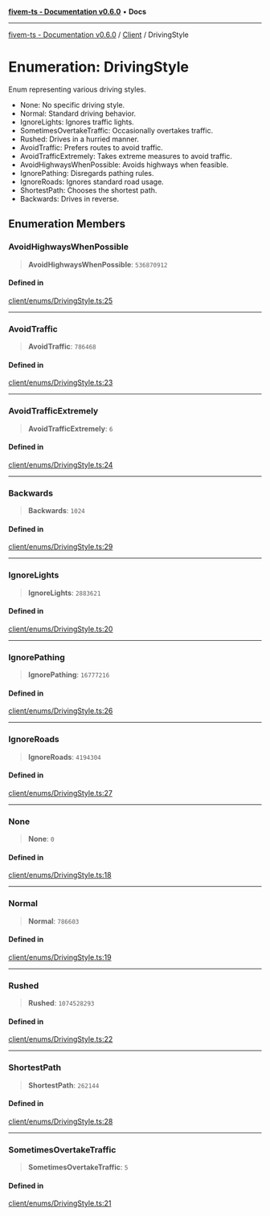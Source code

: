 [**fivem-ts - Documentation v0.6.0**](../../../README.md) • **Docs**

***

[fivem-ts - Documentation v0.6.0](../../../README.md) / [Client](../README.md) / DrivingStyle

# Enumeration: DrivingStyle

Enum representing various driving styles.

- None: No specific driving style.
- Normal: Standard driving behavior.
- IgnoreLights: Ignores traffic lights.
- SometimesOvertakeTraffic: Occasionally overtakes traffic.
- Rushed: Drives in a hurried manner.
- AvoidTraffic: Prefers routes to avoid traffic.
- AvoidTrafficExtremely: Takes extreme measures to avoid traffic.
- AvoidHighwaysWhenPossible: Avoids highways when feasible.
- IgnorePathing: Disregards pathing rules.
- IgnoreRoads: Ignores standard road usage.
- ShortestPath: Chooses the shortest path.
- Backwards: Drives in reverse.

## Enumeration Members

### AvoidHighwaysWhenPossible

> **AvoidHighwaysWhenPossible**: `536870912`

#### Defined in

[client/enums/DrivingStyle.ts:25](https://github.com/Purpose-Dev/fivem-ts/blob/main/src/client/enums/DrivingStyle.ts#L25)

***

### AvoidTraffic

> **AvoidTraffic**: `786468`

#### Defined in

[client/enums/DrivingStyle.ts:23](https://github.com/Purpose-Dev/fivem-ts/blob/main/src/client/enums/DrivingStyle.ts#L23)

***

### AvoidTrafficExtremely

> **AvoidTrafficExtremely**: `6`

#### Defined in

[client/enums/DrivingStyle.ts:24](https://github.com/Purpose-Dev/fivem-ts/blob/main/src/client/enums/DrivingStyle.ts#L24)

***

### Backwards

> **Backwards**: `1024`

#### Defined in

[client/enums/DrivingStyle.ts:29](https://github.com/Purpose-Dev/fivem-ts/blob/main/src/client/enums/DrivingStyle.ts#L29)

***

### IgnoreLights

> **IgnoreLights**: `2883621`

#### Defined in

[client/enums/DrivingStyle.ts:20](https://github.com/Purpose-Dev/fivem-ts/blob/main/src/client/enums/DrivingStyle.ts#L20)

***

### IgnorePathing

> **IgnorePathing**: `16777216`

#### Defined in

[client/enums/DrivingStyle.ts:26](https://github.com/Purpose-Dev/fivem-ts/blob/main/src/client/enums/DrivingStyle.ts#L26)

***

### IgnoreRoads

> **IgnoreRoads**: `4194304`

#### Defined in

[client/enums/DrivingStyle.ts:27](https://github.com/Purpose-Dev/fivem-ts/blob/main/src/client/enums/DrivingStyle.ts#L27)

***

### None

> **None**: `0`

#### Defined in

[client/enums/DrivingStyle.ts:18](https://github.com/Purpose-Dev/fivem-ts/blob/main/src/client/enums/DrivingStyle.ts#L18)

***

### Normal

> **Normal**: `786603`

#### Defined in

[client/enums/DrivingStyle.ts:19](https://github.com/Purpose-Dev/fivem-ts/blob/main/src/client/enums/DrivingStyle.ts#L19)

***

### Rushed

> **Rushed**: `1074528293`

#### Defined in

[client/enums/DrivingStyle.ts:22](https://github.com/Purpose-Dev/fivem-ts/blob/main/src/client/enums/DrivingStyle.ts#L22)

***

### ShortestPath

> **ShortestPath**: `262144`

#### Defined in

[client/enums/DrivingStyle.ts:28](https://github.com/Purpose-Dev/fivem-ts/blob/main/src/client/enums/DrivingStyle.ts#L28)

***

### SometimesOvertakeTraffic

> **SometimesOvertakeTraffic**: `5`

#### Defined in

[client/enums/DrivingStyle.ts:21](https://github.com/Purpose-Dev/fivem-ts/blob/main/src/client/enums/DrivingStyle.ts#L21)
